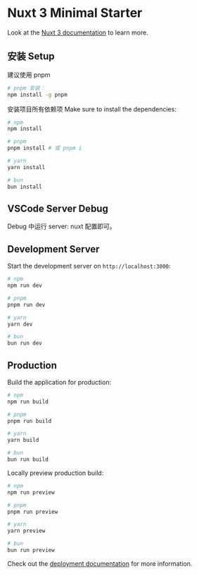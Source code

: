 # Nuxt 3 Minimal Starter

Look at the [Nuxt 3 documentation](https://nuxt.com/docs/getting-started/introduction) to learn more.

## 安装 Setup

建议使用 pnpm
```bash
# pnpm 安装：
npm install -g pnpm
```

安装项目所有依赖项
Make sure to install the dependencies:

```bash
# npm
npm install

# pnpm
pnpm install # 或 pnpm i

# yarn
yarn install

# bun
bun install
```

## VSCode Server Debug

Debug 中运行 server: nuxt 配置即可。

## Development Server

Start the development server on `http://localhost:3000`:

```bash
# npm
npm run dev

# pnpm
pnpm run dev

# yarn
yarn dev

# bun
bun run dev
```

## Production

Build the application for production:

```bash
# npm
npm run build

# pnpm
pnpm run build

# yarn
yarn build

# bun
bun run build
```

Locally preview production build:

```bash
# npm
npm run preview

# pnpm
pnpm run preview

# yarn
yarn preview

# bun
bun run preview
```

Check out the [deployment documentation](https://nuxt.com/docs/getting-started/deployment) for more information.
